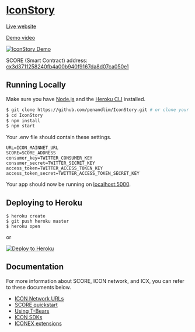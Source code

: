 # [IconStory](https://iconstory.online)

[Live website](https://iconstory.online)

[Demo video](https://youtu.be/nnN_OijYp08)

[![IconStory Demo](https://user-images.githubusercontent.com/4276174/66978001-fcc5f500-f05c-11e9-9057-88c152f2a626.png)](https://youtu.be/nnN_OijYp08)

SCORE (Smart Contract) address: [cx3d3711258240fb4a00b940f9167da8d07ca050e1](https://tracker.icon.foundation/contract/cx3d3711258240fb4a00b940f9167da8d07ca050e1)

## Running Locally

Make sure you have [Node.js](http://nodejs.org/) and the [Heroku CLI](https://cli.heroku.com/) installed.

```sh
$ git clone https://github.com/penandlim/IconStory.git # or clone your own fork
$ cd IconStory
$ npm install
$ npm start
```

Your .env file should contain these settings.

```
URL=ICON_MAINNET_URL
SCORE=SCORE_ADDRESS
consumer_key=TWITTER_CONSUMER_KEY
consumer_secret=TWITTER_SECRET_KEY
access_token=TWITTER_ACCESS_TOKEN_KEY
access_token_secret=TWITTER_ACCESS_TOKEN_SECRET_KEY
```

Your app should now be running on [localhost:5000](http://localhost:5000/).

## Deploying to Heroku

```
$ heroku create
$ git push heroku master
$ heroku open
```
or

[![Deploy to Heroku](https://www.herokucdn.com/deploy/button.png)](https://heroku.com/deploy)

## Documentation

For more information about SCORE, ICON network, and ICX, you can refer to these documents below.

- [ICON Network URLs](https://github.com/icon-project/icon-project.github.io/blob/master/docs/icon_network.md)
- [SCORE quickstart](https://www.icondev.io/docs/score-quickstart)
- [Using T-Bears](https://www.icondev.io/docs/tbears-overview)
- [ICON SDKs](https://www.icondev.io/docs/sdk-overview)
- [ICONEX extensions](https://www.icondev.io/docs/chrome-extension-connect)
